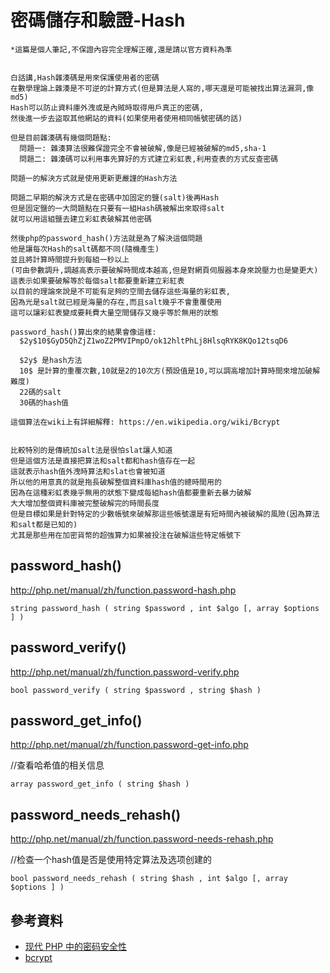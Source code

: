 # 密碼儲存和驗證-Hash

```
*這篇是個人筆記,不保證內容完全理解正確,還是請以官方資料為準


白話講,Hash雜湊碼是用來保護使用者的密碼
在數學理論上雜湊是不可逆的計算方式(但是算法是人寫的,哪天還是可能被找出算法漏洞,像md5)
Hash可以防止資料庫外洩或是內賊時取得用戶真正的密碼,
然後進一步去盜取其他網站的資料(如果使用者使用相同帳號密碼的話)

但是目前雜湊碼有幾個問題點:
  問題一: 雜湊算法很難保證完全不會被破解,像是已經被破解的md5,sha-1
  問題二: 雜湊碼可以利用事先算好的方式建立彩虹表,利用查表的方式反查密碼

問題一的解決方式就是使用更新更嚴謹的Hash方法

問題二早期的解決方式是在密碼中加固定的鹽(salt)後再Hash
但是固定鹽的一大問題點在只要有一組Hash碼被解出來取得salt
就可以用這組鹽去建立彩虹表破解其他密碼

然後php的password_hash()方法就是為了解決這個問題
他是讓每次Hash的salt碼都不同(隨機產生)
並且將計算時間提升到每組一秒以上
(可由參數調升,調越高表示要破解時間成本越高,但是對網頁伺服器本身來說壓力也是變更大)
這表示如果要破解等於每個salt都要重新建立彩紅表
以目前的理論來說是不可能有足夠的空間去儲存這些海量的彩虹表,
因為光是salt就已經是海量的存在,而且salt幾乎不會重覆使用
這可以讓彩虹表變成要耗費大量空間儲存又幾乎等於無用的狀態

password_hash()算出來的結果會像這樣:
  $2y$10$GyD5QhZjZ1woZ2PMVIPmpO/ok12hltPhLj8HlsqRYK8KQo12tsqD6

  $2y$ 是hash方法
  10$ 是計算的重覆次數,10就是2的10次方(預設值是10,可以調高增加計算時間來增加破解難度)
  22碼的salt
  30碼的hash值

這個算法在wiki上有詳細解釋: https://en.wikipedia.org/wiki/Bcrypt


比較特別的是傳統加salt法是很怕slat讓人知道
但是這個方法是直接把算法和salt都和hash值存在一起
這就表示hash值外洩時算法和slat也會被知道
所以他的用意真的就是拖長破解整個資料庫hash值的總時間用的
因為在這種彩虹表幾乎無用的狀態下變成每組hash值都要重新去暴力破解
大大增加整個資料庫被完整破解完的時間長度
但是目標如果是針對特定的少數帳號來破解那這些帳號還是有短時間內被破解的風險(因為算法和salt都是已知的)
尤其是那些用在加密貨幣的超強算力如果被投注在破解這些特定帳號下
```

## password_hash()
http://php.net/manual/zh/function.password-hash.php

```php=
string password_hash ( string $password , int $algo [, array $options ] )
```

## password_verify()
http://php.net/manual/zh/function.password-verify.php

```php=
bool password_verify ( string $password , string $hash )
```

## password_get_info()
http://php.net/manual/zh/function.password-get-info.php

//查看哈希值的相关信息
```php=
array password_get_info ( string $hash )
```

## password_needs_rehash()
http://php.net/manual/zh/function.password-needs-rehash.php

//检查一个hash值是否是使用特定算法及选项创建的
```php=
bool password_needs_rehash ( string $hash , int $algo [, array $options ] )
```

## 參考資料

* [现代 PHP 中的密码安全性](https://www.ibm.com/developerworks/cn/web/wa-php-renewed_2/index.html)
* [bcrypt](https://en.wikipedia.org/wiki/Bcrypt)
